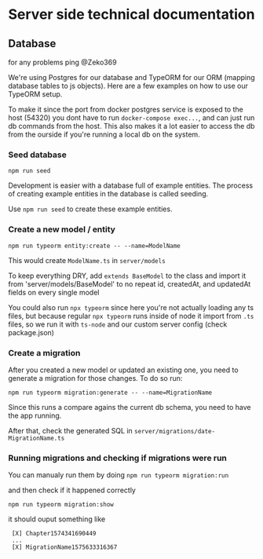 # Server side technical documentation

## Database

for any problems ping @Zeko369

We're using Postgres for our database and TypeORM for our ORM (mapping database tables to js objects). Here are a few examples on how to use our TypeORM setup.

To make it since the port from docker postgres service is exposed to the host (54320) you dont have to run `docker-compose exec...`, and can just run db commands from the host. This also makes it a lot easier to access the db from the ourside if you're running a local db on the system.

### Seed database

`npm run seed`

Development is easier with a database full of example entities. The process of creating example entities in the database is called seeding.

Use `npm run seed` to create these example entities.

### Create a new model / entity

`npm run typeorm entity:create -- --name=ModelName`

This would create `ModelName.ts` in `server/models`

To keep everything DRY, add `extends BaseModel` to the class and import it from 'server/models/BaseModel' to no repeat id, createdAt, and updatedAt fields on every single model

You could also run `npx typeorm` since here you're not actually loading any ts files, but because regular `npx typeorm` runs inside of node it import from `.ts` files, so we run it with `ts-node` and our custom server config (check package.json)

### Create a migration

After you created a new model or updated an existing one, you need to generate a migration for those changes. To do so run:

`npm run typeorm migration:generate -- --name=MigrationName`

Since this runs a compare agains the current db schema, you need to have the app running.

After that, check the generated SQL in `server/migrations/date-MigrationName.ts`

### Running migrations and checking if migrations were run

You can manualy run them by doing
`npm run typeorm migration:run`

and then check if it happened correctly

`npm run typeorm migration:show`

it should ouput something like

```
 [X] Chapter1574341690449
 ...
 [X] MigrationName1575633316367
```
